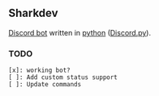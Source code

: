 ## Sharkdev

[Discord bot](https://github.com/m1ten/sharkdev) written in [python](https://www.python.org/) ([Discord.py](https://github.com/Rapptz/discord.py)).

### TODO
```
[x]: working bot?
[ ]: Add custom status support
[ ]: Update commands
```